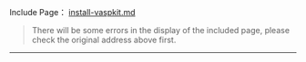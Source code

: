 Include Page： [install-vaspkit.md](..\05-VASP\install-vaspkit.md) 

>  There will be some errors in the display of the included page, please check the original address above first. 

---

